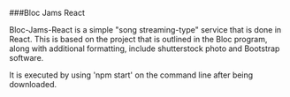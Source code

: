 ###Bloc Jams React

Bloc-Jams-React is a simple "song streaming-type" service that is done in React. This is based on the project that is outlined in the Bloc program, along with additional formatting, include shutterstock photo and Bootstrap software. 

It is executed by using 'npm start' on the command line after being downloaded. 
